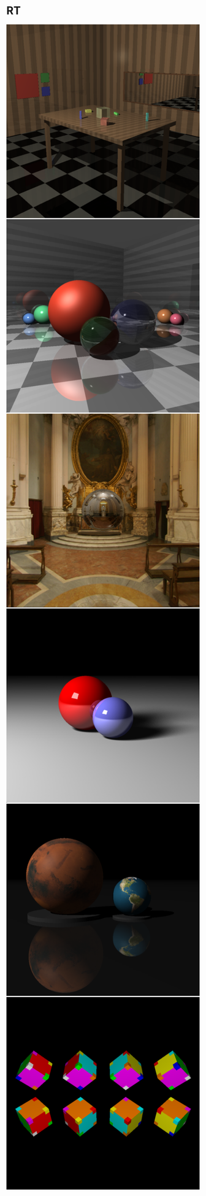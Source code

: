 # RT

![](https://github.com/MNasybullin/RT/blob/master/screenshots/RT_1.png)
![](https://github.com/MNasybullin/RT/blob/master/screenshots/RT_2.png)
![](https://github.com/MNasybullin/RT/blob/master/screenshots/RT_3.png)
![](https://github.com/MNasybullin/RT/blob/master/screenshots/RT_4.png)
![](https://github.com/MNasybullin/RT/blob/master/screenshots/RT_5.png)
![](https://github.com/MNasybullin/RT/blob/master/screenshots/RT_6.png)
